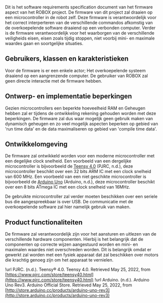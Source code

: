 
Dit is het software requirements specification document van het firmware aspect van het ROBOX project. De firmware van dit project zal draaien op een microcontroller in de robot zelf. Deze firmware is verantwoordelijk voor het correct interperteren van de verschillende commandos afkomstig van de overkoepelende software draaiend op een verbonden computer. Verder is de firmware verantwoordelijk voor het waarborgen van de verschillende veiligheids eisen, eisen zoals tijdig stoppen, niet voorbij mini- en maximale waardes gaan en soortgelijke situaties.

## Gebruikers, klassen en karakteristieken

Voor de firmware is er een enkele actor; Het overkoepelende systeem draaiend op een aangrenzende computer. De gebruiker van ROBOX zal geen directe interactie met de firmware hebben.

## Ontwerp- en implementatie beperkingen

Gezien microcontrollers een beperkte hoeveelheid RAM en Geheugen hebben zal er tijdens de ontwikkeling rekening gehouden worden met deze beperkingen. De firmware zal dus waar mogelijk geen gebruik maken van dynamisch geheugen en zo veel mogelijk aspecten beperken op gebied van 'run time data' en de data maximaliseren op gebied van 'compile time data'.

## Ontwikkelomgeving

De firmware zal ontwikkeld worden voor een moderne microcontroller met een degelijke clock snelheid. Een voorbeeld van een dergelijke microcontroller is bijvoorbeeld de [Teensy 4.0](https://www.pjrc.com/store/teensy40.html) (PJRC, n.d.), deze microcontroller beschikt over een 32 bits ARM IC met een clock snelheid van 600 MHz. Een voorbeeld van een niet geschikte microcontroller is bijvoorbeeld de [Arduino Uno](http://store.arduino.cc/products/arduino-uno-rev3) (Arduino, n.d.), deze microcontroller beschikt over een 8 bits ATmega IC met een clock snelheid van 16MHz.

De gebruikte microcontroller zal verder moeten beschikken over een seriele bus die aangespreekbaar is over USB. De communicatie met de overkoepelende software zal hier namelijk gebruik van maken.

## Product functionaliteiten

De firmware zal verantwoordelijk zijn voor het aansturen en uitlezen van de verschillende hardware componenten. Hierbij is het belangrijk dat de componenten op correcte wijzen aangestuurd worden en mini- en maximalen waardes niet overschreden worden. Dit is belangrijk omdat er gewerkt zal worden met een fysiek apparaat dat zal beschikken over motors die krachtig genoeg zijn om het apparaat te vernielen. 


!url PJRC. (n.d.). Teensy® 4.0. Teensy 4.0. Retrieved May 25, 2022, from [https://www.pjrc.com/store/teensy40.html](https://www.pjrc.com/store/teensy40.html)
!url Arduino. (n.d.). Arduino Uno Rev3. Arduino Official Store. Retrieved May 25, 2022, from [http://store.arduino.cc/products/arduino-uno-rev3](http://store.arduino.cc/products/arduino-uno-rev3)